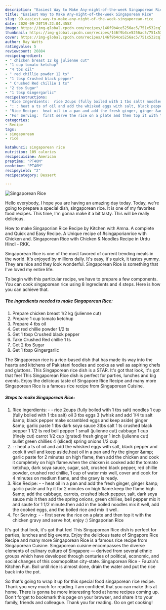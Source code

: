 ```yaml
---
description: "Easiest Way to Make Any-night-of-the-week Singaporean Rice"
title: "Easiest Way to Make Any-night-of-the-week Singaporean Rice"
slug: 99-easiest-way-to-make-any-night-of-the-week-singaporean-rice
date: 2020-09-20T19:22:04.455Z
image: https://img-global.cpcdn.com/recipes/146f9b4ce5256ac5/751x532cq70/singaporean-rice-recipe-main-photo.jpg
thumbnail: https://img-global.cpcdn.com/recipes/146f9b4ce5256ac5/751x532cq70/singaporean-rice-recipe-main-photo.jpg
cover: https://img-global.cpcdn.com/recipes/146f9b4ce5256ac5/751x532cq70/singaporean-rice-recipe-main-photo.jpg
author: Ray Watts
ratingvalue: 5
reviewcount: 26884
recipeingredient:
- " chicken breast 12 kg julienne cut"
- "1 cup tomato ketchup"
- "4 tbs oil"
- " red chillie powder 12 ts"
- "1 tbsp Crushed black pepper"
- " Crushed Red chillie 1 ts"
- "2 tbs Sugar"
- "1 tbsp Gingergarlic"
recipeinstructions:
- "Rice Ingerdients:  rice 2cups (fully boiled with 1 tbs salt) noodles 1 cup (fully boiled with 1 tbs salt) oil 3 tbs eggs 3 (whisk and add 1/4 ts salt &amp;amp; black pepper make scrambled eggs and keep aside) ginger &amp;amp; garlic paste 1 tbs dark soya sauce 3tbs salt 1 ts crushed black pepper 1 1/2 ts red bell pepper 1 small (julienne cut) cabbage 1 cup (finely cut) carrot 1/2 cup (grated) fresh ginger 1 inch (julienne cut) bullet green chillies 4 (sliced) spring onions 1/2 cup"
- ": : heat a ts of oil and add the whisked eggs with salt, black pepper and cook it well and keep aside.heat oil in a pan and fry the ginger &amp;amp; garlic paste for 2 minutes on high flame, then add the chicken and cook it completely on high flame.when the chicken is cooked add the tomato ketchup, dark soya sauce, sugar, salt, crushed black pepper, red chillie powder, crushed red chillie, 1 cup of water mix well, cover and cook for 4 minutes on medium flame, and the gravy is ready."
- "Rice Recipe:  heat oil in a pan and add the fresh ginger, ginger &amp;amp; garlic paste and fry it for 2 minutes on high flame.keep the flame high &amp;amp; add the cabbage, carrots, crushed black pepper, salt, dark soya sauce mix it then add the spring onions, green chillies, bell pepper mix it and saute for 1 1/2 minute.then add in the boiled noodles mix it well, add the cooked eggs, and the boiled rice and mix it well."
- "For Serving:  first serve the rice on a plate and then top it with the chicken gravy and serve hot, enjoy :) Singaporian Rice"
categories:
- Recipe
tags:
- singaporean
- rice

katakunci: singaporean rice 
nutrition: 109 calories
recipecuisine: American
preptime: "PT40M"
cooktime: "PT40M"
recipeyield: "2"
recipecategory: Dessert

---
```



![Singaporean Rice](https://img-global.cpcdn.com/recipes/146f9b4ce5256ac5/751x532cq70/singaporean-rice-recipe-main-photo.jpg)

Hello everybody, I hope you are having an amazing day today. Today, we're going to prepare a special dish, singaporean rice. It is one of my favorites food recipes. This time, I'm gonna make it a bit tasty. This will be really delicious.

How to make Singaporian Rice Recipe by Kitchen with Amna. A complete and Quick and Easy Recipe. A Unique recipe of #singaporianrice with Chicken and. Singaporean Rice with Chicken &amp; Noodles Recipe in Urdu Hindi - RKK.

Singaporean Rice is one of the most favored of current trending meals in the world. It's enjoyed by millions daily. It's easy, it's quick, it tastes yummy. They are nice and they look wonderful. Singaporean Rice is something that I've loved my entire life.


To begin with this particular recipe, we have to prepare a few components. You can cook singaporean rice using 8 ingredients and 4 steps. Here is how you can achieve that.

<!--inarticleads1-->

##### The ingredients needed to make Singaporean Rice:

1. Prepare  chicken breast 1/2 kg (julienne cut)
1. Prepare 1 cup tomato ketchup
1. Prepare 4 tbs oil
1. Get  red chillie powder 1/2 ts
1. Get 1 tbsp Crushed black pepper
1. Take  Crushed Red chillie 1 ts
1. Get 2 tbs Sugar
1. Get 1 tbsp Gingergarlic


The Singaporean rice is a rice-based dish that has made its way into the hearts and kitchens of Pakistani foodies and cooks as well as aspiring chefs and gluttons. This Singaporean rice dish is a STAR. It&#39;s got that look, it&#39;s got that feel This Singaporean Rice dish is perfect for parties, lunches and big events. Enjoy the delicious taste of Singapore Rice Recipe and many more Singaporean Rice is a famous rice recipe from Singaporean Cuisine. 

<!--inarticleads2-->

##### Steps to make Singaporean Rice:

1. Rice Ingerdients: -  - rice 2cups (fully boiled with 1 tbs salt) noodles 1 cup (fully boiled with 1 tbs salt) oil 3 tbs eggs 3 (whisk and add 1/4 ts salt &amp;amp; black pepper make scrambled eggs and keep aside) ginger &amp;amp; garlic paste 1 tbs dark soya sauce 3tbs salt 1 ts crushed black pepper 1 1/2 ts red bell pepper 1 small (julienne cut) cabbage 1 cup (finely cut) carrot 1/2 cup (grated) fresh ginger 1 inch (julienne cut) bullet green chillies 4 (sliced) spring onions 1/2 cup
1. : : heat a ts of oil and add the whisked eggs with salt, black pepper and cook it well and keep aside.heat oil in a pan and fry the ginger &amp;amp; garlic paste for 2 minutes on high flame, then add the chicken and cook it completely on high flame.when the chicken is cooked add the tomato ketchup, dark soya sauce, sugar, salt, crushed black pepper, red chillie powder, crushed red chillie, 1 cup of water mix well, cover and cook for 4 minutes on medium flame, and the gravy is ready.
1. Rice Recipe: -  - heat oil in a pan and add the fresh ginger, ginger &amp;amp; garlic paste and fry it for 2 minutes on high flame.keep the flame high &amp;amp; add the cabbage, carrots, crushed black pepper, salt, dark soya sauce mix it then add the spring onions, green chillies, bell pepper mix it and saute for 1 1/2 minute.then add in the boiled noodles mix it well, add the cooked eggs, and the boiled rice and mix it well.
1. For Serving: -  - first serve the rice on a plate and then top it with the chicken gravy and serve hot, enjoy :) Singaporian Rice


It&#39;s got that look, it&#39;s got that feel This Singaporean Rice dish is perfect for parties, lunches and big events. Enjoy the delicious taste of Singapore Rice Recipe and many more Singaporean Rice is a famous rice recipe from Singaporean Cuisine. Singaporean cuisine encompasses the diverse elements of culinary culture of Singapore — derived from several ethnic groups which have developed through centuries of political, economic, and social changes of this cosmopolitan city-state. Singaporean Rice - Fauzia&#39;s Kitchen Fun. Boil until rice is almost done, drain the water and put the rice back into the pot. 

So that's going to wrap it up for this special food singaporean rice recipe. Thank you very much for reading. I am confident that you can make this at home. There is gonna be more interesting food at home recipes coming up. Don't forget to bookmark this page on your browser, and share it to your family, friends and colleague. Thank you for reading. Go on get cooking!

